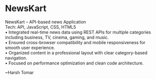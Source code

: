 # NewsKart
NewsKart – API-based news Application                               
Tech:  API, JavaScript, CSS, HTML5
<br>
• Integrated real-time news data using REST APIs for multiple categories including business, 
TV, cinema, gaming, and music. 
<br>
• Ensured cross-browser compatibility and mobile responsiveness for smooth user 
experience.
<br>
• Organized content in a professional layout with clear category-based navigation. 
<br>
• Focused on performance optimization and clean code architecture. 
<br>

~Harsh Tomar
